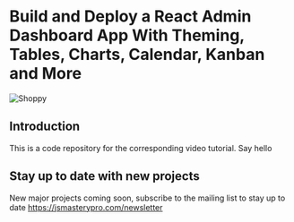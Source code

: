 # Build and Deploy a React Admin Dashboard App With Theming, Tables, Charts, Calendar, Kanban and More
![Shoppy](https://i.ibb.co/W6g39w3/image.png)

## Introduction
This is a code repository for the corresponding video tutorial. Say hello

## Stay up to date with new projects
New major projects coming soon, subscribe to the mailing list to stay up to date https://jsmasterypro.com/newsletter

